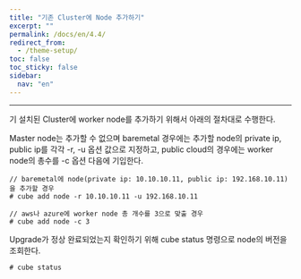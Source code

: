 ```yaml
---
title: "기존 Cluster에 Node 추가하기"
excerpt: ""
permalink: /docs/en/4.4/
redirect_from:
  - /theme-setup/
toc: false
toc_sticky: false
sidebar:
  nav: "en"
---
```


---
기 설치된 Cluster에 worker node를 추가하기 위해서 아래의 절차대로 수행한다.

Master node는 추가할 수 없으며 baremetal 경우에는 추가할 node의 private ip, public ip를 각각 -r, -u 옵션 값으로 지정하고, public cloud의 경우에는 worker node의 총수를 -c 옵션 다음에 기입한다.

```
// baremetal에 node(private ip: 10.10.10.11, public ip: 192.168.10.11)을 추가할 경우
# cube add node -r 10.10.10.11 -u 192.168.10.11

// aws나 azure에 worker node 총 개수를 3으로 맞출 경우
# cube add node -c 3
```

Upgrade가 정상 완료되었는지 확인하기 위해 cube status 명령으로 node의 버전을 조회한다.

```
# cube status
```
